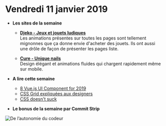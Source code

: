 Vendredi 11 janvier 2019
===========================

- **Les sites de la semaine**
   + **[Djeko - Jeux et jouets ludiques](http://www.djeco.com/fr)**  
    Les animations présentes sur toutes les pages sont tellement mignonnes que ça donne envie d'acheter des jouets. 
    Ils ont aussi une drôle de façon de présenter les pages liste.
    
   + **[Cure - Unique nails](https://curenails.co/)**  
    Design élégant et animations fluides qui chargent rapidement même sur mobile.

- **A lire cette semaine**
    + [8 Vue.js UI Component for 2019](https://medium.com/swlh/8-vue-js-ui-component-for-2019-79fc43d6da79)
    + [CSS Grid expliquées aux designers](https://open.nytimes.com/css-grid-for-designers-f74a883b98f5)
    + [CSS doesn't suck](https://andy-bell.design/wrote/css-doesnt-suck/)
    
- **Le bonus de la semaine par Commit Strip**

![De l’autonomie du codeur](https://www.commitstrip.com/wp-content/uploads/2019/01/Strip-Ind%C3%A9pendance-du-codeur-650-finalV2.jpg)
